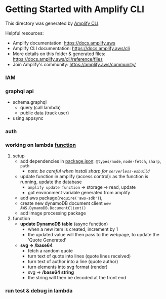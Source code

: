 # Getting Started with Amplify CLI
This directory was generated by [Amplify CLI](https://docs.amplify.aws/cli).

Helpful resources:
- Amplify documentation: https://docs.amplify.aws
- Amplify CLI documentation: https://docs.amplify.aws/cli
- More details on this folder & generated files: https://docs.amplify.aws/cli/reference/files
- Join Amplify's community: https://amplify.aws/community/

### IAM

### graphql api
- schema.graphql
    - query (call lambda)
    - public data (track user)
- using appsync

### auth

### working on lambda [function](/backend/function/quoteLambda/src/index.js)
1. setup
    - add dependencies in [package.json](/backend/function/quoteLambda/src/package.json): `@types/node`, `node-fetch`, `sharp`, `path`
        + _note: be careful when install sharp for `serverless-esbuild`_
    - update function in amplify (access control): as the function is running, update the database 
        - `amplify update function` -> storage -> read, update
        - got environment variable generated from amplify
    - add aws package(`require('aws-sdk')`), 
    - create new dynamoDB document client `new AWS.DynamoDB.DocumentClient()`
    - add image processing package
2. function
    - __update DynamoDB table__ (async function)
        + when a new item is created, increment by 1
        + the updated value will then pass to the webpage, to update the 'Quote Generated'
    - __svg -> /base64__
    	- fetch a random quote
    	- turn text of quote into lines (quote lines received)
    	- turn text of author into a line (quote author)
    	- turn elements into svg format (render)
    	- svg -> **/base64 string**
        - the string will then be decoded at the front end 

### run test & debug in lambda